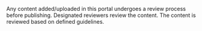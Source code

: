 Any content added/uploaded in this portal undergoes a review process before publishing. Designated reviewers review the content. The content is reviewed based on defined guidelines. 

